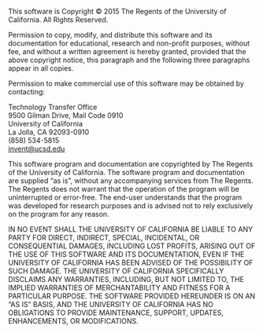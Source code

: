 <p>This software is Copyright © 2015 The Regents of the University of California. All Rights Reserved.</p>

<p>Permission to copy, modify, and distribute this software and its documentation for educational, research and non-profit purposes, without fee, and without a written agreement is hereby granted, provided that the above copyright notice, this paragraph and the following three paragraphs appear in all copies.</p>

<p>Permission to make commercial use of this software may be obtained by contacting:</p>

Technology Transfer Office <br />
9500 Gilman Drive, Mail Code 0910 <br />
University of California <br />
La Jolla, CA 92093-0910 <br />
(858) 534-5815 <br />
invent@ucsd.edu <br />
 

<p>This software program and documentation are copyrighted by The Regents of the University of California. The software program and documentation are supplied “as is”, without any accompanying services from The Regents. The Regents does not warrant that the operation of the program will be uninterrupted or error-free. The end-user understands that the program was developed for research purposes and is advised not to rely exclusively on the program for any reason.</p>

<p>IN NO EVENT SHALL THE UNIVERSITY OF CALIFORNIA BE LIABLE TO
ANY PARTY FOR DIRECT, INDIRECT, SPECIAL, INCIDENTAL, OR
CONSEQUENTIAL DAMAGES, INCLUDING LOST PROFITS, ARISING
OUT OF THE USE OF THIS SOFTWARE AND ITS DOCUMENTATION,
EVEN IF THE UNIVERSITY OF CALIFORNIA HAS BEEN ADVISED OF
THE POSSIBILITY OF SUCH DAMAGE. THE UNIVERSITY OF
CALIFORNIA SPECIFICALLY DISCLAIMS ANY WARRANTIES,
INCLUDING, BUT NOT LIMITED TO, THE IMPLIED WARRANTIES OF
MERCHANTABILITY AND FITNESS FOR A PARTICULAR PURPOSE.
THE SOFTWARE PROVIDED HEREUNDER IS ON AN “AS IS” BASIS, 
AND THE UNIVERSITY OF CALIFORNIA HAS NO OBLIGATIONS TO
PROVIDE MAINTENANCE, SUPPORT, UPDATES, ENHANCEMENTS, OR
MODIFICATIONS.</p>
